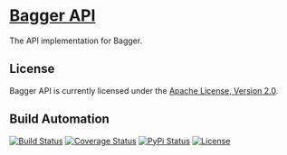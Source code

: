 # [Bagger API](http://bagger-api.hive.pt)

The API implementation for Bagger.

## License

Bagger API is currently licensed under the [Apache License, Version 2.0](http://www.apache.org/licenses/).

## Build Automation

[![Build Status](https://travis-ci.org/hivesolutions/bagger_api.svg?branch=master)](https://travis-ci.org/hivesolutions/bagger_api)
[![Coverage Status](https://coveralls.io/repos/hivesolutions/bagger_api/badge.svg?branch=master)](https://coveralls.io/r/hivesolutions/bagger_api?branch=master)
[![PyPi Status](https://img.shields.io/pypi/v/bagger_api.svg)](https://pypi.python.org/pypi/bagger_api)
[![License](http://img.shields.io/badge/license-Apache%202.0-blue.svg)](http://www.apache.org/licenses/)
